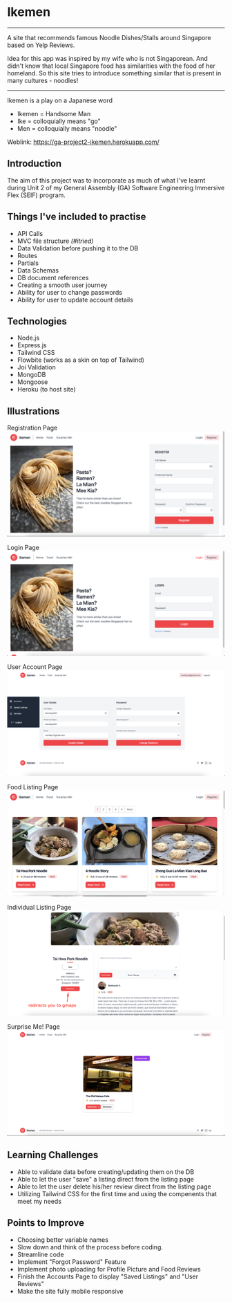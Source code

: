 # Ikemen
___
A site that recommends famous Noodle Dishes/Stalls around Singapore based on Yelp Reviews.

Idea for this app was inspired by my wife who is not Singaporean. And didn't know that local Singapore food has similarities with the food of her homeland. So this site tries to introduce something similar that is present in many cultures - noodles!
___
Ikemen is a play on a Japanese word
- Ikemen = Handsome Man
- Ike = colloquially means "go"
- Men = colloquially means "noodle"

Weblink: https://ga-project2-ikemen.herokuapp.com/

## Introduction

The aim of this project was to incorporate as much of what I've learnt during Unit 2 of my General Assembly (GA) Software Engineering Immersive Flex (SEIF) program.

## Things I've included to practise

- API Calls
- MVC file structure _(#itried)_
- Data Validation before pushing it to the DB
- Routes
- Partials
- Data Schemas
- DB document references
- Creating a smooth user journey
- Ability for user to change passwords
- Ability for user to update account details

## Technologies

- Node.js
- Express.js
- Tailwind CSS
- Flowbite (works as a skin on top of Tailwind)
- Joi Validation
- MongoDB
- Mongoose
- Heroku (to host site)

## Illustrations

Registration Page
![register-page](./public/img/register.png)

Login Page
![login-page](./public/img/login.png)

User Account Page
![account-page](./public/img/account_page.png)

Food Listing Page
![food-page](./public/img/food_listing_with_pagination.png)

Individual Listing Page
![login-page](./public/img/indi_listing.png)

Surprise Me! Page
![login-page](./public/img/surprise.png)

## Learning Challenges
- Able to validate data before creating/updating them on the DB
- Able to let the user "save" a listing direct from the listing page
- Able to let the user delete his/her review direct from the listing page
- Utilizing Tailwind CSS for the first time and using the compenents that meet my needs


## Points to Improve
- Choosing better variable names
- Slow down and think of the process before coding.
- Streamline code
- Implement "Forgot Password" Feature
- Implement photo uploading for Profile Picture and Food Reviews
- Finish the Accounts Page to display "Saved Listings" and "User Reviews"
- Make the site fully mobile responsive
